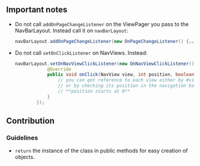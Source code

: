 ## Important notes

 - Do not call `addOnPageChangeListener` on the ViewPager you pass to the NavBarLayout. 
   Instead call it on `navBarLayout`:
   ``` java
   navBarLayout.addOnPageChangeListener(new OnPageChangeListener() {...})
   ```
   
- Do not call `setOnClickListener` on NavViews. Instead:
    ``` java
    navBarLayout.setOnNavViewClickListener(new OnNavViewClickListener() {
                @Override
                public void onClick(NavView view, int position, boolean isActive) {
                    // you can get reference to each view either by #view.getId(),
                    // or by checking its position in the navigation bar layout. 
                    // **position starts at 0**
                }
            });
    ```

## Contribution

### Guidelines
 - `return` the instance of the class in public methods for
 easy creation of objects.